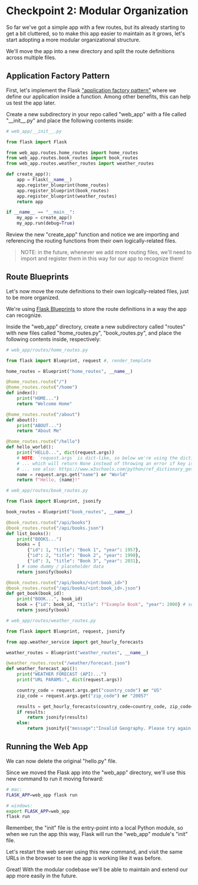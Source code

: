 
# Checkpoint 2: Modular Organization

So far we've got a simple app with a few routes, but its already starting to get a bit cluttered, so to make this app easier to maintain as it grows, let's start adopting a more modular organizational structure.

We'll move the app into a new directory and split the route definitions across multiple files.

## Application Factory Pattern

First, let's implement the Flask ["application factory pattern"](https://flask.palletsprojects.com/en/1.1.x/patterns/appfactories/) where we define our application inside a function. Among other benefits, this can help us test the app later.

Create a new subdirectory in your repo called "web_app" with a file called "\_\_init_\_.py" and place the following contents inside:

```py
# web_app/__init__.py

from flask import Flask

from web_app.routes.home_routes import home_routes
from web_app.routes.book_routes import book_routes
from web_app.routes.weather_routes import weather_routes

def create_app():
    app = Flask(__name__)
    app.register_blueprint(home_routes)
    app.register_blueprint(book_routes)
    app.register_blueprint(weather_routes)
    return app

if __name__ == "__main__":
    my_app = create_app()
    my_app.run(debug=True)
```

Review the new "create_app" function and notice we are importing and referencing the routing functions from their own logically-related files.

> NOTE: in the future, whenever we add more routing files, we'll need to import and register them in this way for our app to recognize them!

## Route Blueprints

Let's now move the route definitions to their own logically-related files, just to be more organized.

We're using [Flask Blueprints](https://flask.palletsprojects.com/en/1.1.x/blueprints/) to store the route definitions in a way the app can recognize.

Inside the "web_app" directory, create a new subdirectory called "routes" with new files called "home_routes.py", "book_routes.py", and place the following contents inside, respectively:

```py
# web_app/routes/home_routes.py

from flask import Blueprint, request #, render_template

home_routes = Blueprint("home_routes", __name__)

@home_routes.route("/")
@home_routes.route("/home")
def index():
    print("HOME...")
    return "Welcome Home"

@home_routes.route("/about")
def about():
    print("ABOUT...")
    return "About Me"

@home_routes.route("/hello")
def hello_world():
    print("HELLO...", dict(request.args))
    # NOTE: `request.args` is dict-like, so below we're using the dictionary's `get()` method,
    # ... which will return None instead of throwing an error if key is not present
    # ... see also: https://www.w3schools.com/python/ref_dictionary_get.asp
    name = request.args.get("name") or "World"
    return f"Hello, {name}!"

```

```py
# web_app/routes/book_routes.py

from flask import Blueprint, jsonify

book_routes = Blueprint("book_routes", __name__)

@book_routes.route("/api/books")
@book_routes.route("/api/books.json")
def list_books():
    print("BOOKS...")
    books = [
        {"id": 1, "title": "Book 1", "year": 1957},
        {"id": 2, "title": "Book 2", "year": 1990},
        {"id": 3, "title": "Book 3", "year": 2031},
    ] # some dummy / placeholder data
    return jsonify(books)

@book_routes.route("/api/books/<int:book_id>")
@book_routes.route("/api/books/<int:book_id>.json")
def get_book(book_id):
    print("BOOK...", book_id)
    book = {"id": book_id, "title": f"Example Book", "year": 2000} # some dummy / placeholder data
    return jsonify(book)

```

```py
# web_app/routes/weather_routes.py

from flask import Blueprint, request, jsonify

from app.weather_service import get_hourly_forecasts

weather_routes = Blueprint("weather_routes", __name__)

@weather_routes.route("/weather/forecast.json")
def weather_forecast_api():
    print("WEATHER FORECAST (API)...")
    print("URL PARAMS:", dict(request.args))

    country_code = request.args.get("country_code") or "US"
    zip_code = request.args.get("zip_code") or "20057"

    results = get_hourly_forecasts(country_code=country_code, zip_code=zip_code)
    if results:
        return jsonify(results)
    else:
        return jsonify({"message":"Invalid Geography. Please try again."}), 404

```

## Running the Web App

We can now delete the original "hello.py" file.

Since we moved the Flask app into the "web_app" directory, we'll use this new command to run it moving forward:

```sh
# mac:
FLASK_APP=web_app flask run

# windows:
export FLASK_APP=web_app
flask run
```

Remember, the "init" file is the entry-point into a local Python module, so when we run the app this way, Flask will run the "web_app" module's "init" file.

Let's restart the web server using this new command, and visit the same URLs in the browser to see the app is working like it was before.

Great! With the modular codebase we'll be able to maintain and extend our app more easily in the future.
